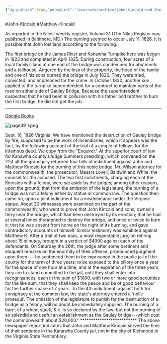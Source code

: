 ```yaml
---
{"dg-publish":true,"permalink":"/evernote/archive/john-kincaid-and-the-burning-of-gauley-bridge/"}
---
```


#John-Kincaid #Matthew-Kincaid

As reported in the Niles' weekly register, Volume 31 (The Niles Register was published in
Baltimore, MD.) The burning seemed to occur July 11, 1826. It is possible that John lost land according to the following.

The first bridge on the James River and Kanawha Turnpike here was begun in 1823 and completed in April 1825. During construction, four acres of a local family’s land at one end of the bridge was condemned for abutments and a tollhouse. Angered by the loss of the property, the head of the family and one of his sons burned the bridge in July 1826. They were tried, convicted, and imprisoned for the crime. In October 1830, another son applied to the turnpike superintendent for a contract to maintain parts of the road on either side of Gauley Bridge. Because the superintendent suspected that he had been in collusion with his father and brother to burn the first bridge, he did not get the job.

---
 [Google Books](http://books.google.com/books?id=m9AcAQAAMAAJ&amp;pg=PA39&amp;lpg=PA39&amp;dq=%22John+Kincaid%22+%2B+Gauley&amp;source=bl&amp;ots=9A_vORwBXg&amp;sig=ZJUyPt0tnzFJBjaWUUZSRqNxe4w&amp;hl=en&amp;ei=CgqDTtzHIInJ0AGtsoybAQ&amp;sa=X&amp;oi=book_result&amp;ct=result&amp;resnum=10&amp;ved=0CGAQ6AEwCQ#v=onepage&amp;q=%22John%20Kincaid%22%20%2B%20Gauley&amp;f=false)

![page39 1.png](/img/user/assets/page39%201.png)

Sept. 16, 1826
Virginia. We have mentioned the destruction of Gauley bridge by fire, supposed to be the work of incendiaries, which it appears was the fact, by the following account of the trial of a couple of fellows for the infamous deed. We copy from the "Enquirer." At the superior court of law for Kanawha county (Judge Summers presiding), which convened on the 21st ult the grand jury returned four bills of indictment against John and Matthew Kincaid for the burning of this noble bridge. Mr. Wilson attorney for the commonwealth, the prosecutor; Messrs Lovell, Baldwin and White, the counsel for the accused. The two first indictments, charging each of the Kincaids with a felony, were sat aside by the judges; among other reasons, upon the ground, that from the emission of
the legislature, the burning of a bridge was not a felony either by statue or common law.
The question then came on, upon a joint indictment for a misdemeanor under the Virginia statue. About 30 witnesses were examined on the part of the commonwealth; who went to prove that John Kincaid and sons, owned a ferry near the bridge, which had been destroyed by its erection; that he had at several times threatened to destroy the bridge, and once or twice to burn it; that he was absent from home on the night of its burning, and gave contradictory accounts of himself. Similar testimony was exhibited against Matthew K.
After a trial of two days, a most respectable jury, on retiring about 15
minutes, brought in a verdict of $4000 against each of the defendants.
On Saturday the 26th, the judge after some pertinent and eloquent remarks on the enormity of their offence, pronounced judgment upon them----he sentenced them to be imprisoned in the public jail of the county for the term of three years; to be exposed to the pillory once a year for the space of one hour at a time; and at the expiration of the three years, they are to stand committed to the jail, until they shall enter into recognizances, each in the sum of $1000, with two or more good securities for the like sum, that they shall keep the peace and be of good behaviour for the further space of 7 years.
To the 4th indictment, against both for conspiracy at the common law, the state's attorney entered a 'nolle prosequi'. The omission of the legislature to punish for the destruction of a bridge as a felony, will no doubt be immediately supplied. The burning of a barn, of a wheat stack, & c. is so declared by the law; but not the burning of so splendid and useful an establishment as the Gauley bridge---which cost the commonwealth about $20,000."
\*\*\*\*\*\*\*\*\*\*\*\*\*\*\*\*\*\*\*\*\*\*\*\*\*\*
The above newspaper report indicates that John and Matthew Kincaid served the time of their sentence in the Kanawha County jail, not in the city of Richmond in the Virginia State Penitentiary.
